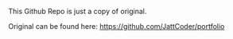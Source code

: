 This Github Repo is just a copy of original.

Original can be found here:
https://github.com/JattCoder/portfolio